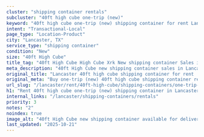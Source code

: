 ```yaml
---
cluster: "shipping container rentals"
subcluster: "40ft high cube one-trip (new)"
keyword: "40ft high cube one-trip (new) shipping container for rent Lancaster, TX"
intent: "Transactional-Local"
page_type: "Location-Product"
city: "Lancaster, TX"
service_type: "shipping container"
condition: "New"
size: "40ft High Cube"
title_tag: "40ft High Cube High Cube Xrk New shipping container Sales in Lancaster | LC Container"
meta_description: "40ft High Cube new shipping container sales in Lancaster. High cube containers with extra height. Fast delivery, competitive pricing. Serving shipping containers area. Quote ID: VK3. Call (214) 524-4168 for your free quote today."
original_title: "Lancaster 40ft high cube shipping container for rent | LC"
original_meta: "Buy one-trip (new) 40ft high cube shipping container rent with local delivery in Lancaster, TX. LC Container — local Since 2003. Request a fast quote today."
url_slug: "/lancaster/rent/40ft-high-cube/shipping-containers/one-trip-new"
h1: "Rent 40ft high cube one-trip (new) shipping container in Lancaster"
internal_links: "/lancaster/shipping-containers/rentals"
priority: 3
notes: "2"
noindex: true
image_alt: "40ft High Cube new shipping container available for delivery in Lancaster"
last_updated: "2025-10-21"
---
```


<!-- TODO: Add unique city/inventory copy, images, and internal links here. -->
